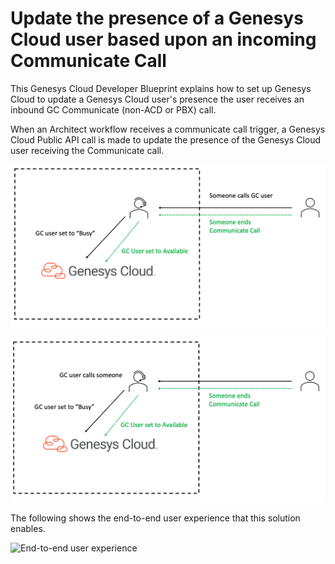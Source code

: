 # Update the presence of a Genesys Cloud user based upon an incoming Communicate Call

This Genesys Cloud Developer Blueprint explains how to set up Genesys Cloud to update a Genesys Cloud user's presence the user receives an inbound GC Communicate (non-ACD or PBX) call.

When an Architect workflow receives a communicate call trigger, a Genesys Cloud Public API call is made to update the presence of the Genesys Cloud user receiving the Communicate call.

![Inbound Communicate Call Genesys Cloud user presence flow](blueprint/images/inbound-communicate-call-gc-presence-workflow.png "Genesys Cloud presence update from an inbound Communicate call")

![Outbound Communicate Call Genesys Cloud user presence flow](blueprint/images/outbound-communicate-call-gc-presence-workflow.png "Genesys Cloud presence update from an outbound Communicate call")

The following shows the end-to-end user experience that this solution enables.

![End-to-end user experience](blueprint/images/GCPresenceUpdateonCommunicateCall.gif "End-to-end user experience")
